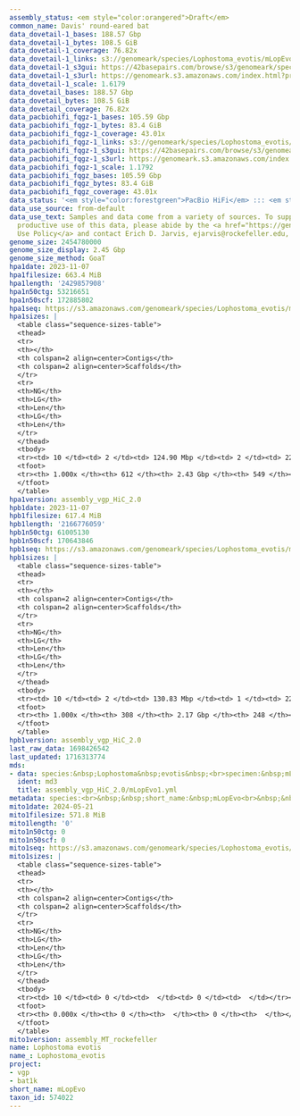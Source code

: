 ```yaml
---
assembly_status: <em style="color:orangered">Draft</em>
common_name: Davis' round-eared bat
data_dovetail-1_bases: 188.57 Gbp
data_dovetail-1_bytes: 108.5 GiB
data_dovetail-1_coverage: 76.82x
data_dovetail-1_links: s3://genomeark/species/Lophostoma_evotis/mLopEvo1/genomic_data/dovetail/<br>
data_dovetail-1_s3gui: https://42basepairs.com/browse/s3/genomeark/species/Lophostoma_evotis/mLopEvo1/genomic_data/dovetail/
data_dovetail-1_s3url: https://genomeark.s3.amazonaws.com/index.html?prefix=species/Lophostoma_evotis/mLopEvo1/genomic_data/dovetail/
data_dovetail-1_scale: 1.6179
data_dovetail_bases: 188.57 Gbp
data_dovetail_bytes: 108.5 GiB
data_dovetail_coverage: 76.82x
data_pacbiohifi_fqgz-1_bases: 105.59 Gbp
data_pacbiohifi_fqgz-1_bytes: 83.4 GiB
data_pacbiohifi_fqgz-1_coverage: 43.01x
data_pacbiohifi_fqgz-1_links: s3://genomeark/species/Lophostoma_evotis/mLopEvo1/genomic_data/pacbio_hifi/<br>
data_pacbiohifi_fqgz-1_s3gui: https://42basepairs.com/browse/s3/genomeark/species/Lophostoma_evotis/mLopEvo1/genomic_data/pacbio_hifi/
data_pacbiohifi_fqgz-1_s3url: https://genomeark.s3.amazonaws.com/index.html?prefix=species/Lophostoma_evotis/mLopEvo1/genomic_data/pacbio_hifi/
data_pacbiohifi_fqgz-1_scale: 1.1792
data_pacbiohifi_fqgz_bases: 105.59 Gbp
data_pacbiohifi_fqgz_bytes: 83.4 GiB
data_pacbiohifi_fqgz_coverage: 43.01x
data_status: '<em style="color:forestgreen">PacBio HiFi</em> ::: <em style="color:forestgreen">Dovetail</em>'
data_use_source: from-default
data_use_text: Samples and data come from a variety of sources. To support fair and
  productive use of this data, please abide by the <a href="https://genome10k.soe.ucsc.edu/data-use-policies/">Data
  Use Policy</a> and contact Erich D. Jarvis, ejarvis@rockefeller.edu, with any questions.
genome_size: 2454780000
genome_size_display: 2.45 Gbp
genome_size_method: GoaT
hpa1date: 2023-11-07
hpa1filesize: 663.4 MiB
hpa1length: '2429857908'
hpa1n50ctg: 53216651
hpa1n50scf: 172885802
hpa1seq: https://s3.amazonaws.com/genomeark/species/Lophostoma_evotis/mLopEvo1/assembly_vgp_HiC_2.0/mLopEvo1.HiC.hap1.20231107.fasta.gz
hpa1sizes: |
  <table class="sequence-sizes-table">
  <thead>
  <tr>
  <th></th>
  <th colspan=2 align=center>Contigs</th>
  <th colspan=2 align=center>Scaffolds</th>
  </tr>
  <tr>
  <th>NG</th>
  <th>LG</th>
  <th>Len</th>
  <th>LG</th>
  <th>Len</th>
  </tr>
  </thead>
  <tbody>
  <tr><td> 10 </td><td> 2 </td><td> 124.90 Mbp </td><td> 2 </td><td> 225.12 Mbp </td></tr><tr><td> 20 </td><td> 5 </td><td> 88.37 Mbp </td><td> 3 </td><td> 220.70 Mbp </td></tr><tr><td> 30 </td><td> 8 </td><td> 76.04 Mbp </td><td> 4 </td><td> 216.45 Mbp </td></tr><tr><td> 40 </td><td> 11 </td><td> 60.72 Mbp </td><td> 5 </td><td> 180.43 Mbp </td></tr><tr style="background-color:#cccccc;"><td> 50 </td><td> 16 </td><td style="background-color:#88ff88;"> 53.22 Mbp </td><td> 6 </td><td style="background-color:#88ff88;"> 172.89 Mbp </td></tr><tr><td> 60 </td><td> 21 </td><td> 41.98 Mbp </td><td> 8 </td><td> 117.25 Mbp </td></tr><tr><td> 70 </td><td> 27 </td><td> 32.04 Mbp </td><td> 10 </td><td> 98.07 Mbp </td></tr><tr><td> 80 </td><td> 36 </td><td> 19.20 Mbp </td><td> 13 </td><td> 67.40 Mbp </td></tr><tr><td> 90 </td><td> 67 </td><td> 3.59 Mbp </td><td> 23 </td><td> 5.61 Mbp </td></tr><tr><td> 100 </td><td> 612 </td><td> 10.90 Kbp </td><td> 549 </td><td> 10.90 Kbp </td></tr></tbody>
  <tfoot>
  <tr><th> 1.000x </th><th> 612 </th><th> 2.43 Gbp </th><th> 549 </th><th> 2.43 Gbp </th></tr>
  </tfoot>
  </table>
hpa1version: assembly_vgp_HiC_2.0
hpb1date: 2023-11-07
hpb1filesize: 617.4 MiB
hpb1length: '2166776059'
hpb1n50ctg: 61005130
hpb1n50scf: 170643846
hpb1seq: https://s3.amazonaws.com/genomeark/species/Lophostoma_evotis/mLopEvo1/assembly_vgp_HiC_2.0/mLopEvo1.HiC.hap2.20231107.fasta.gz
hpb1sizes: |
  <table class="sequence-sizes-table">
  <thead>
  <tr>
  <th></th>
  <th colspan=2 align=center>Contigs</th>
  <th colspan=2 align=center>Scaffolds</th>
  </tr>
  <tr>
  <th>NG</th>
  <th>LG</th>
  <th>Len</th>
  <th>LG</th>
  <th>Len</th>
  </tr>
  </thead>
  <tbody>
  <tr><td> 10 </td><td> 2 </td><td> 130.83 Mbp </td><td> 1 </td><td> 223.68 Mbp </td></tr><tr><td> 20 </td><td> 4 </td><td> 108.07 Mbp </td><td> 2 </td><td> 219.75 Mbp </td></tr><tr><td> 30 </td><td> 6 </td><td> 84.34 Mbp </td><td> 3 </td><td> 216.51 Mbp </td></tr><tr><td> 40 </td><td> 9 </td><td> 77.41 Mbp </td><td> 4 </td><td> 216.35 Mbp </td></tr><tr style="background-color:#cccccc;"><td> 50 </td><td> 12 </td><td style="background-color:#88ff88;"> 61.01 Mbp </td><td> 6 </td><td style="background-color:#88ff88;"> 170.64 Mbp </td></tr><tr><td> 60 </td><td> 16 </td><td> 48.27 Mbp </td><td> 7 </td><td> 145.66 Mbp </td></tr><tr><td> 70 </td><td> 21 </td><td> 38.94 Mbp </td><td> 9 </td><td> 108.68 Mbp </td></tr><tr><td> 80 </td><td> 27 </td><td> 29.49 Mbp </td><td> 11 </td><td> 96.81 Mbp </td></tr><tr><td> 90 </td><td> 40 </td><td> 12.85 Mbp </td><td> 14 </td><td> 50.19 Mbp </td></tr><tr><td> 100 </td><td> 308 </td><td> 16.78 Kbp </td><td> 248 </td><td> 16.78 Kbp </td></tr></tbody>
  <tfoot>
  <tr><th> 1.000x </th><th> 308 </th><th> 2.17 Gbp </th><th> 248 </th><th> 2.17 Gbp </th></tr>
  </tfoot>
  </table>
hpb1version: assembly_vgp_HiC_2.0
last_raw_data: 1698426542
last_updated: 1716313774
mds:
- data: species:&nbsp;Lophostoma&nbsp;evotis&nbsp;<br>specimen:&nbsp;mLopEvo1&nbsp;<br>projects:&nbsp;&nbsp;<br>&nbsp;&nbsp;-&nbsp;vgp&nbsp;<br>&nbsp;&nbsp;-&nbsp;bat1k&nbsp;<br>assembled_by_group:&nbsp;Rockefeller&nbsp;<br>data_location:&nbsp;S3&nbsp;<br>release_to:&nbsp;S3&nbsp;<br>primary:&nbsp;s3://genomeark/species/Lophostoma_evotis/mLopEvo1/assembly_vgp_HiC_2.0/mLopEvo1.HiC.hap1.20231107.fasta.gz&nbsp;<br>haplotigs:&nbsp;s3://genomeark/species/Lophostoma_evotis/mLopEvo1/assembly_vgp_HiC_2.0/mLopEvo1.HiC.hap2.20231107.fasta.gz&nbsp;<br>pretext:&nbsp;s3://genomeark/species/Lophostoma_evotis/mLopEvo1/assembly_vgp_HiC_2.0/evaluation/hap1/pretext/mLopEvo1_hap1_s2.pretext&nbsp;<br>pretext:&nbsp;s3://genomeark/species/Lophostoma_evotis/mLopEvo1/assembly_vgp_HiC_2.0/evaluation/hap2/pretext/mLopEvo1_hap2_s2.pretext&nbsp;<br>kmer_spectra_img:&nbsp;s3://genomeark/species/Lophostoma_evotis/mLopEvo1/assembly_vgp_HiC_2.0/evaluation/merqury/mLopEvo1_png/&nbsp;<br>pacbio_read_dir:&nbsp;s3://genomeark/species/Lophostoma_evotis/mLopEvo1/genomic_data/pacbio_hifi/&nbsp;<br>pacbio_read_type:&nbsp;hifi&nbsp;<br>hic_read_dir:&nbsp;s3://genomeark/species/Lophostoma_evotis/mLopEvo1/genomic_data/dovetail/&nbsp;<br>pipeline:&nbsp;&nbsp;<br>&nbsp;&nbsp;-&nbsp;hifiasm&nbsp;(0.19.3+galaxy0)&nbsp;<br>&nbsp;&nbsp;-&nbsp;yahs&nbsp;(1.2a.2+galaxy1)&nbsp;<br>notes:&nbsp;This&nbsp;was&nbsp;a&nbsp;Hifiasm-HiC&nbsp;assembly&nbsp;of&nbsp;mLopEvo1.&nbsp;This&nbsp;hap1&nbsp;assembly&nbsp;and&nbsp;hap2&nbsp;assembly&nbsp;underwent&nbsp;separate&nbsp;HiC&nbsp;scaffolding&nbsp;with&nbsp;YaHS.&nbsp;The&nbsp;HiC&nbsp;prep&nbsp;kit&nbsp;used&nbsp;was&nbsp;Swift-IDT.&nbsp;The&nbsp;HiC&nbsp;reaction&nbsp;was&nbsp;using&nbsp;Dovetail&nbsp;OmniC.&nbsp;<br>
  ident: md3
  title: assembly_vgp_HiC_2.0/mLopEvo1.yml
metadata: species:<br>&nbsp;&nbsp;short_name:&nbsp;mLopEvo<br>&nbsp;&nbsp;name:&nbsp;Lophostoma&nbsp;evotis<br>&nbsp;&nbsp;taxon_id:&nbsp;574022<br>&nbsp;&nbsp;common_name:&nbsp;Davis'&nbsp;round-eared&nbsp;bat<br>&nbsp;&nbsp;order:<br>&nbsp;&nbsp;&nbsp;&nbsp;name:&nbsp;Chiroptera<br>&nbsp;&nbsp;family:<br>&nbsp;&nbsp;&nbsp;&nbsp;name:&nbsp;Phyllostomidae<br>&nbsp;&nbsp;individuals:<br>&nbsp;&nbsp;&nbsp;&nbsp;-&nbsp;short_name:&nbsp;mLopEvo1<br>&nbsp;&nbsp;genome_size:&nbsp;2454780000<br>&nbsp;&nbsp;genome_size_method:&nbsp;GoaT<br>&nbsp;&nbsp;project:&nbsp;[&nbsp;vgp&nbsp;,&nbsp;bat1k&nbsp;]<br>
mito1date: 2024-05-21
mito1filesize: 571.8 MiB
mito1length: '0'
mito1n50ctg: 0
mito1n50scf: 0
mito1seq: https://s3.amazonaws.com/genomeark/species/Lophostoma_evotis/mLopEvo1/assembly_MT_rockefeller/mLopEvo1.MT.20240521.fasta.gz
mito1sizes: |
  <table class="sequence-sizes-table">
  <thead>
  <tr>
  <th></th>
  <th colspan=2 align=center>Contigs</th>
  <th colspan=2 align=center>Scaffolds</th>
  </tr>
  <tr>
  <th>NG</th>
  <th>LG</th>
  <th>Len</th>
  <th>LG</th>
  <th>Len</th>
  </tr>
  </thead>
  <tbody>
  <tr><td> 10 </td><td> 0 </td><td>  </td><td> 0 </td><td>  </td></tr><tr><td> 20 </td><td> 0 </td><td>  </td><td> 0 </td><td>  </td></tr><tr><td> 30 </td><td> 0 </td><td>  </td><td> 0 </td><td>  </td></tr><tr><td> 40 </td><td> 0 </td><td>  </td><td> 0 </td><td>  </td></tr><tr style="background-color:#cccccc;"><td> 50 </td><td> 0 </td><td style="background-color:#ff8888;">  </td><td> 0 </td><td style="background-color:#ff8888;">  </td></tr><tr><td> 60 </td><td> 0 </td><td>  </td><td> 0 </td><td>  </td></tr><tr><td> 70 </td><td> 0 </td><td>  </td><td> 0 </td><td>  </td></tr><tr><td> 80 </td><td> 0 </td><td>  </td><td> 0 </td><td>  </td></tr><tr><td> 90 </td><td> 0 </td><td>  </td><td> 0 </td><td>  </td></tr><tr><td> 100 </td><td> 0 </td><td>  </td><td> 0 </td><td>  </td></tr></tbody>
  <tfoot>
  <tr><th> 0.000x </th><th> 0 </th><th>  </th><th> 0 </th><th>  </th></tr>
  </tfoot>
  </table>
mito1version: assembly_MT_rockefeller
name: Lophostoma evotis
name_: Lophostoma_evotis
project:
- vgp
- bat1k
short_name: mLopEvo
taxon_id: 574022
---
```

